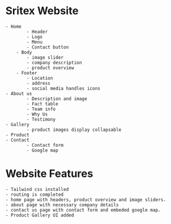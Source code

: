 # Sritex Website
    - Home
			- Header
			- Logo
			- Menu
			- Contact button
		- Body
			- image slider 
			- company description
			- product overview
		- Footer
			- Location
			- address
			- social media handles icons
    - About us
			- Description and image
			- Fact table
			- Team info
			- Why Us
			- Testimony
    - Gallery
			- product images display collapsable
    - Product
    - Contact
			- Contact form
			- Google map
# Website Features
	- Tailwind css installed
	- routing is completed
	- home page with headers, product overview and image sliders. 
	- about page with necessary company details
	- contact us page with contact form and embeded google map.
    - Product Gallery UI added